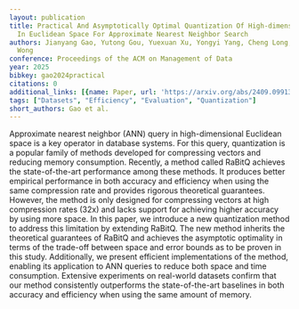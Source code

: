 ```yaml
---
layout: publication
title: Practical And Asymptotically Optimal Quantization Of High-dimensional Vectors
  In Euclidean Space For Approximate Nearest Neighbor Search
authors: Jianyang Gao, Yutong Gou, Yuexuan Xu, Yongyi Yang, Cheng Long, Raymond Chi-Wing
  Wong
conference: Proceedings of the ACM on Management of Data
year: 2025
bibkey: gao2024practical
citations: 0
additional_links: [{name: Paper, url: 'https://arxiv.org/abs/2409.09913'}]
tags: ["Datasets", "Efficiency", "Evaluation", "Quantization"]
short_authors: Gao et al.
---
```

Approximate nearest neighbor (ANN) query in high-dimensional Euclidean space
is a key operator in database systems. For this query, quantization is a
popular family of methods developed for compressing vectors and reducing memory
consumption. Recently, a method called RaBitQ achieves the state-of-the-art
performance among these methods. It produces better empirical performance in
both accuracy and efficiency when using the same compression rate and provides
rigorous theoretical guarantees. However, the method is only designed for
compressing vectors at high compression rates (32x) and lacks support for
achieving higher accuracy by using more space. In this paper, we introduce a
new quantization method to address this limitation by extending RaBitQ. The new
method inherits the theoretical guarantees of RaBitQ and achieves the
asymptotic optimality in terms of the trade-off between space and error bounds
as to be proven in this study. Additionally, we present efficient
implementations of the method, enabling its application to ANN queries to
reduce both space and time consumption. Extensive experiments on real-world
datasets confirm that our method consistently outperforms the state-of-the-art
baselines in both accuracy and efficiency when using the same amount of memory.